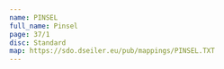 ```yaml
---
name: PINSEL
full_name: Pinsel
page: 37/1
disc: Standard
map: https://sdo.dseiler.eu/pub/mappings/PINSEL.TXT
---
```


